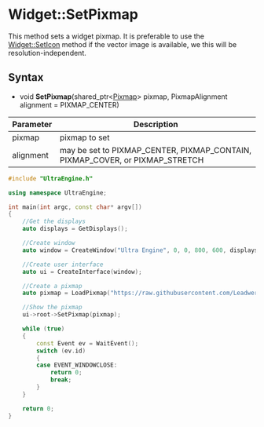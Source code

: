 # Widget::SetPixmap

This method sets a widget pixmap. It is preferable to use the [Widget::SetIcon](Widget_SetIcon.md) method if the vector image is available, we this will be resolution-independent.

## Syntax
- void **SetPixmap**(shared_ptr<[Pixmap](Pixmap.md)\> pixmap, PixmapAlignment alignment = PIXMAP_CENTER)

| Parameter | Description |
|---|---|
| pixmap | pixmap to set |
| alignment | may be set to PIXMAP_CENTER, PIXMAP_CONTAIN, PIXMAP_COVER, or PIXMAP_STRETCH |

```c++
#include "UltraEngine.h"

using namespace UltraEngine;

int main(int argc, const char* argv[])
{
    //Get the displays
    auto displays = GetDisplays();

    //Create window
    auto window = CreateWindow("Ultra Engine", 0, 0, 800, 600, displays[0]);

    //Create user interface
    auto ui = CreateInterface(window);

    //Create a pixmap
    auto pixmap = LoadPixmap("https://raw.githubusercontent.com/Leadwerks/Documentation/master/Assets/Materials/Ground/dirt01.dds");

    //Show the pixmap
    ui->root->SetPixmap(pixmap);

    while (true)
    {
        const Event ev = WaitEvent();
        switch (ev.id)
        {
        case EVENT_WINDOWCLOSE:
            return 0;
            break;
        }
    }

    return 0;
}
```
